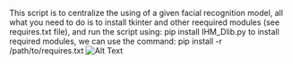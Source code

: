 This script is to centralize the using of a given facial recognition model, all what you need to do is to install tkinter and other reequired modules (see requires.txt file), and run the script using:
pip install IHM_Dlib.py
to install required modules, we can use the command: 
pip install -r /path/to/requires.txt
![Alt Text](https://github.com/azeBitet/FacialRecognition/blob/main/demonstration.gif)
